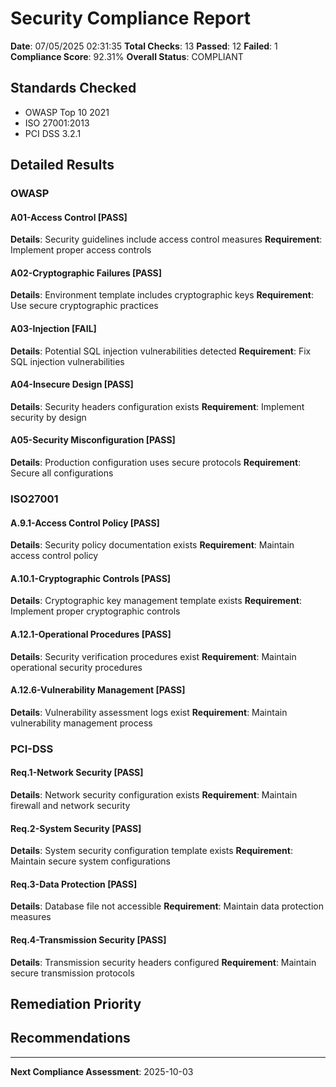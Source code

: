 ﻿# Security Compliance Report

**Date**: 07/05/2025 02:31:35
**Total Checks**: 13
**Passed**: 12
**Failed**: 1
**Compliance Score**: 92.31%
**Overall Status**: COMPLIANT

## Standards Checked
- OWASP Top 10 2021
- ISO 27001:2013
- PCI DSS 3.2.1

## Detailed Results

### OWASP

#### A01-Access Control [PASS]
**Details**: Security guidelines include access control measures
**Requirement**: Implement proper access controls

#### A02-Cryptographic Failures [PASS]
**Details**: Environment template includes cryptographic keys
**Requirement**: Use secure cryptographic practices

#### A03-Injection [FAIL]
**Details**: Potential SQL injection vulnerabilities detected
**Requirement**: Fix SQL injection vulnerabilities

#### A04-Insecure Design [PASS]
**Details**: Security headers configuration exists
**Requirement**: Implement security by design

#### A05-Security Misconfiguration [PASS]
**Details**: Production configuration uses secure protocols
**Requirement**: Secure all configurations

### ISO27001

#### A.9.1-Access Control Policy [PASS]
**Details**: Security policy documentation exists
**Requirement**: Maintain access control policy

#### A.10.1-Cryptographic Controls [PASS]
**Details**: Cryptographic key management template exists
**Requirement**: Implement proper cryptographic controls

#### A.12.1-Operational Procedures [PASS]
**Details**: Security verification procedures exist
**Requirement**: Maintain operational security procedures

#### A.12.6-Vulnerability Management [PASS]
**Details**: Vulnerability assessment logs exist
**Requirement**: Maintain vulnerability management process

### PCI-DSS

#### Req.1-Network Security [PASS]
**Details**: Network security configuration exists
**Requirement**: Maintain firewall and network security

#### Req.2-System Security [PASS]
**Details**: System security configuration template exists
**Requirement**: Maintain secure system configurations

#### Req.3-Data Protection [PASS]
**Details**: Database file not accessible
**Requirement**: Maintain data protection measures

#### Req.4-Transmission Security [PASS]
**Details**: Transmission security headers configured
**Requirement**: Maintain secure transmission protocols

## Remediation Priority

## Recommendations

---
**Next Compliance Assessment**: 2025-10-03

